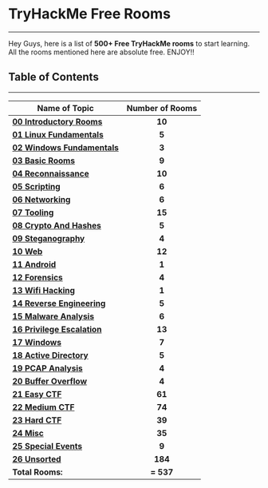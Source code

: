 # TryHackMe Free Rooms
---

Hey Guys, here is a list of **500+ Free TryHackMe rooms** to start learning.\
All the rooms mentioned here are absolute free. ENJOY!!

## Table of Contents
---

| Name of Topic                                     | Number of Rooms |
| ------------------------------------------------- |:---------------:|
| **[00 Introductory Rooms](00-Introductory_Rooms/README.md)** | **10** |
| **[01 Linux Fundamentals](01-Linux_Fundamentals/README.md)** | **5** |
| **[02 Windows Fundamentals](02-Windows_Fundamentals/README.md)** | **3** |
| **[03 Basic Rooms](03-Basic_Rooms/README.md)** | **9** |
| **[04 Reconnaissance](04-Reconnaissance/README.md)** | **10** |
| **[05 Scripting](05-Scripting/README.md)** | **6** |
| **[06 Networking](06-Networking/README.md)** | **6** |
| **[07 Tooling](07-Tooling/README.md)** | **15** |
| **[08 Crypto And Hashes](08-Crypto_And_Hashes/README.md)** | **5** |
| **[09 Steganography](09-Steganography/README.md)** | **4** |
| **[10 Web](10-Web/README.md)** | **12** |
| **[11 Android](11-Android/README.md)** | **1** |
| **[12 Forensics](12-Forensics/README.md)** | **4** |
| **[13 Wifi Hacking](13-Wifi_Hacking/README.md)** | **1** |
| **[14 Reverse Engineering](14-Reverse_Engineering/README.md)** | **5** |
| **[15 Malware Analysis](15-Malware_Analysis/README.md)** | **6** |
| **[16 Privilege Escalation](16-Privilege_Escalation/README.md)** | **13** |
| **[17 Windows](17-Windows/README.md)** | **7** |
| **[18 Active Directory](18-Active_Directory/README.md)** | **5** |
| **[19 PCAP Analysis](19-PCAP_Analysis/README.md)** | **4** |
| **[20 Buffer Overflow](20-Buffer_Overflow/README.md)** | **4** |
| **[21 Easy CTF](21-Easy_CTF/README.md)** | **61** |
| **[22 Medium CTF](22-Medium_CTF/README.md)** | **74** |
| **[23 Hard CTF](23-Hard_CTF/README.md)** | **39** |
| **[24 Misc](24-Misc/README.md)** | **35** |
| **[25 Special Events](25-Special_Events/README.md)** | **9** |
| **[26 Unsorted](26-Unsorted/README.md)** | **184** |
| **Total Rooms:** | **= 537** |

